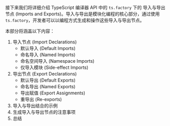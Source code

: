 接下来我们将详细介绍 TypeScript 编译器 API 中的 `ts.factory` 下的 导入与导出节点 (Imports and Exports)。导入与导出是模块化编程的核心部分，通过使用 `ts.factory`，开发者可以以编程方式生成和操作这些导入与导出节点。

本部分将涵盖以下内容：

1. 导入节点 (Import Declarations)
   - 默认导入 (Default Imports)
   - 命名导入 (Named Imports)
   - 命名空间导入 (Namespace Imports)
   - 仅导入模块 (Side-effect Imports)
2. 导出节点 (Export Declarations)
   - 默认导出 (Default Exports)
   - 命名导出 (Named Exports)
   - 导出赋值 (Export Assignments)
   - 重导出 (Re-exports)
3. 导入与导出结合的示例
4. 生成导入与导出节点的注意事项
5. 总结
